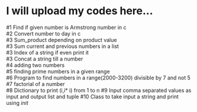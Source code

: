 # I will upload my codes here...
#1 Find if given number is Armstrong number in c  
#2 Convert number to day in c   
#3 Sum_product depending on product value  
#3 Sum current and previous numbers in a list  
#3 Index of a string if even print it   
#3 Concat a string till a number  
#4 adding two numbers  
#5 finding prime numbers in a given range  
#6 Program to find numbers in a range(2000-3200) divisible by 7 and not 5  
#7 factorial of a number  
#8 Dictionary to print (i,i* i) from 1 to n
#9 Input comma separated values as input and output list and tuple
#10 Class to take input a string and print using _init_

